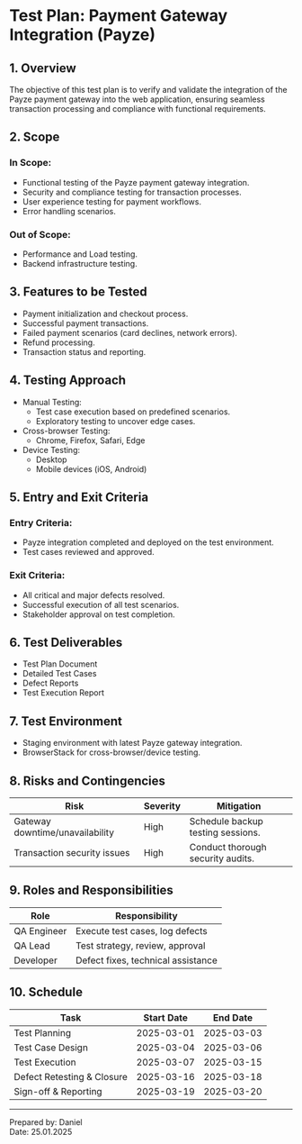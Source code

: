 # Test Plan: Payment Gateway Integration (Payze)

## 1. Overview

The objective of this test plan is to verify and validate the integration of the Payze payment gateway into the web application, ensuring seamless transaction processing and compliance with functional requirements.

## 2. Scope

### In Scope:

- Functional testing of the Payze payment gateway integration.
- Security and compliance testing for transaction processes.
- User experience testing for payment workflows.
- Error handling scenarios.

### Out of Scope:

- Performance and Load testing.
- Backend infrastructure testing.

## 3. Features to be Tested

- Payment initialization and checkout process.
- Successful payment transactions.
- Failed payment scenarios (card declines, network errors).
- Refund processing.
- Transaction status and reporting.

## 4. Testing Approach

- Manual Testing:
  - Test case execution based on predefined scenarios.
  - Exploratory testing to uncover edge cases.
- Cross-browser Testing:
  - Chrome, Firefox, Safari, Edge
- Device Testing:
  - Desktop
  - Mobile devices (iOS, Android)

## 5. Entry and Exit Criteria

### Entry Criteria:

- Payze integration completed and deployed on the test environment.
- Test cases reviewed and approved.

### Exit Criteria:

- All critical and major defects resolved.
- Successful execution of all test scenarios.
- Stakeholder approval on test completion.

## 6. Test Deliverables

- Test Plan Document
- Detailed Test Cases
- Defect Reports
- Test Execution Report

## 7. Test Environment

- Staging environment with latest Payze gateway integration.
- BrowserStack for cross-browser/device testing.

## 8. Risks and Contingencies

| Risk                            | Severity | Mitigation                        |
| ------------------------------- | -------- | --------------------------------- |
| Gateway downtime/unavailability | High     | Schedule backup testing sessions. |
| Transaction security issues     | High     | Conduct thorough security audits. |

## 9. Roles and Responsibilities

| Role        | Responsibility                     |
| ----------- | ---------------------------------- |
| QA Engineer | Execute test cases, log defects    |
| QA Lead     | Test strategy, review, approval    |
| Developer   | Defect fixes, technical assistance |

## 10. Schedule

| Task                       | Start Date | End Date   |
| -------------------------- | ---------- | ---------- |
| Test Planning              | 2025-03-01 | 2025-03-03 |
| Test Case Design           | 2025-03-04 | 2025-03-06 |
| Test Execution             | 2025-03-07 | 2025-03-15 |
| Defect Retesting & Closure | 2025-03-16 | 2025-03-18 |
| Sign-off & Reporting       | 2025-03-19 | 2025-03-20 |

---

Prepared by: Daniel\
Date: 25.01.2025

